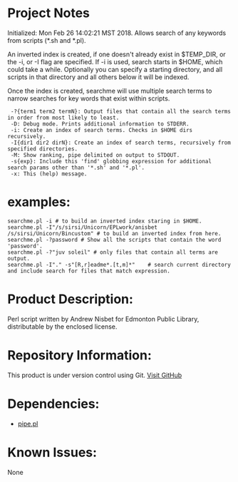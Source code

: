 # Project Notes
Initialized: Mon Feb 26 14:02:21 MST 2018.
Allows search of any keywords from scripts (*.sh and *.pl).

An inverted index is created, if one doesn't already exist in $TEMP_DIR, or the -i, or -I 
flag are specified. If -i is used, search starts in $HOME, which could take a while. Optionally
you can specify a starting directory, and all scripts in that directory and all others
below it will be indexed.

Once the index is created, searchme will use multiple search terms to narrow searches for key
words that exist within scripts.
 
``` console
 -?{term1 term2 termN}: Output files that contain all the search terms in order from most likely to least.
 -D: Debug mode. Prints additional information to STDERR.
 -i: Create an index of search terms. Checks in $HOME dirs recursively.
 -I{dir1 dir2 dirN}: Create an index of search terms, recursively from specified directories.
 -M: Show ranking, pipe delimited on output to STDOUT.
 -s{exp}: Include this 'find' globbing expression for additional search params other than '*.sh' and '*.pl'.
 -x: This (help) message.
```

# examples:
``` console
searchme.pl -i # to build an inverted index staring in $HOME.
searchme.pl -I"/s/sirsi/Unicorn/EPLwork/anisbet /s/sirsi/Unicorn/Bincustom" # to build an inverted index from here.
searchme.pl -?password # Show all the scripts that contain the word 'password'.
searchme.pl -?"juv soleil" # only files that contain all terms are output.
searchme.pl -I"." -s"[R,r]eadme*.[t,m]*"    # search current directory and include search for files that match expression.
```

# Product Description:
Perl script written by Andrew Nisbet for Edmonton Public Library, distributable by the enclosed license.

# Repository Information:
This product is under version control using Git.
[Visit GitHub](https://github.com/Edmonton-Public-Library)

# Dependencies:
* [pipe.pl](https://github.com/anisbet/pipe)

# Known Issues:
None
